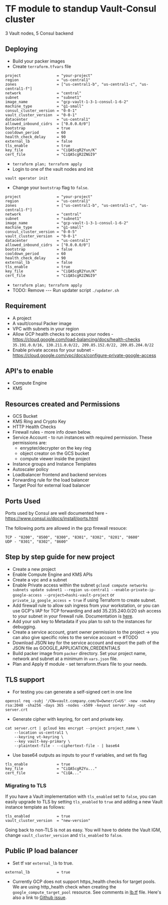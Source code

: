 # TF module to standup Vault-Consul cluster

3 Vault nodes, 5 Consul backend

## Deploying
- Build your packer images
- Create `terraform.tfvars` file
```
project                = "your-project"
region                 = "us-central1"
zones                  = ["us-central1-b", "us-central1-c", "us-central1-f"]
network                = "central"
subnet                 = "subnet1"
image_name             = "gcp-vault-1-3-1-consul-1-6-2"
machine_type           = "g1-small"
consul_cluster_version = "0-0-1"
vault_cluster_version  = "0-0-1"
datacenter             = "us-central1"
allowed_inbound_cidrs  = ["0.0.0.0/0"]
bootstrap              = true
cooldown_period        = 60
health_check_delay     = 90
external_lb            = false
tls_enable             = true
key_file               = "CiQA5cgR2Yun/K"
cert_file              = "CiQA5cgR2ZNGI9"
```
- `terraform plan; terraform apply`
- Login to one of the vault nodes and init
```
vault operator init
```
- Change your `bootstrap` flag to `false`.
```
project                = "your-project"
region                 = "us-central1"
zones                  = ["us-central1-b", "us-central1-c", "us-central1-f"]
network                = "central"
subnet                 = "subnet1"
image_name             = "gcp-vault-1-3-1-consul-1-6-2"
machine_type           = "g1-small"
consul_cluster_version = "0-0-5"
vault_cluster_version  = "0-0-1"
datacenter             = "us-central1"
allowed_inbound_cidrs  = ["0.0.0.0/0"]
bootstrap              = false
cooldown_period        = 60
health_check_delay     = 90
external_lb            = false
tls_enable             = true
key_file               = "CiQA5cgR2Yun/K"
cert_file              = "CiQA5cgR2ZNGI9"
```
- `terraform plan; terraform apply`
- TODO: Remove --- Run updater script `./updater.sh`

## Requirement
- A project
- A vault/consul Packer image
- VPC with subnets in your region
- Allow GCP health checks to access your nodes - https://cloud.google.com/load-balancing/docs/health-checks
  `35.191.0.0/16, 130.211.0.0/22, 209.85.152.0/22, 209.85.204.0/22`
- Enable private access for your subnet - https://cloud.google.com/vpc/docs/configure-private-google-access

## API's to enable
- Compute Engine
- KMS

## Resources created and Permissions
- GCS Bucket
- KMS Ring and Crypto Key
- HTTP Health Checks
- Firewall rules - more info down below.
- Service Account - to run instances with required permission. These permissions are:
    - enrypter/decrypter on the key ring
    - object creator on the GCS bucket
    - compute viewer inside the project
- Instance groups and Instance Templates
- Autoscaler policy
- Loadbalancer frontend and backend services
- Forwarding rule for the load balancer
- Target Pool for external load balancer

## Ports Used
Ports used by Consul are well documented here - https://www.consul.io/docs/install/ports.html

The following ports are allowed in the gcp firewall resouce:
```
TCP - "8200", "8500", "8300", "8301", "8302", "8201", "8600"
UDP - "8301", "8302", "8600"
```

## Step by step guide for new project
- Create a new project
- Enable Compute Engine and KMS APIs
- Create a vpc and a subnet
- Enable Private access within the subnet
`gcloud compute networks subnets update subnet1 --region us-central1 --enable-private-ip-google-access --project=hashi-vault-project`
or
`private_ip_google_access = true` if using Terraform to create subnet.
- Add firewall rule to allow ssh ingress from your workstation, or you can use GCP's IAP for TCP forwarding
and add 35.235.240.0/20 ssh access to your subnet in your firewall rule. Documentation is [here](https://cloud.google.com/iap/docs/using-tcp-forwarding).
- Add your ssh key to Metadata if you plan to ssh to the instances for debugging.
- Create a service account, grant owner permission to the project ->
you can also give specific roles to the service account -> #TODO
- Download JSON key for the service account and export the path of the JSON file as GOOGLE_APPLICATION_CREDENTIALS
- Build packer image from `packer` directory. Set your project name, network and subnet at a minimum in `vars.json` file.
- Plan and Apply tf module - set terraform.tfvars file to your needs.

## TLS support
- For testing you can generate a self-signed cert in one line
```
openssl req -subj '/CN=vault.company.com/O=Owner/C=US' -new -newkey rsa:2048 -sha256 -days 365 -nodes -x509 -keyout server.key -out server.crt
```

- Generate cipher with keyring, for cert and private key.
```
cat server.crt | gcloud kms encrypt --project project_name \
    --location us-central1 \
    --keyring vt-keyring \
    --key vault-key-primary \
    --plaintext-file - --ciphertext-file - | base64
```

- Use base64 outputs as inputs to your tf variables, and set tls flag
```
tls_enable             = true
key_file               = "CiQA5cgR2Yu..."
cert_file              = "CiQA..."
```
### Migrating to TLS
If you have a Vault implementation with `tls_enabled` set to `false`, you can easily upgrade
to TLS by setting `tls_enabled` to `true` and adding a new Vault instance template as follows:
```
tls_enabled            = true
vault_cluster_version  = "new-version"
```
Going back to non-TLS is not as easy. You will have to delete the Vault IGM, change `vault_cluster_version` and
`tls_enabled` to `false`.

## Public IP load balancer
- Set tf var `external_lb` to true.
```
external_lb            = true
```
- Currently GCP does not support https_health checks for target pools. We are using http_health check when
creating the `google_compute_target_pool` resource. See comments in [lb.tf](lb.tf) file. Here's also a link to
[Github issue](https://github.com/terraform-providers/terraform-provider-google/issues/18).
